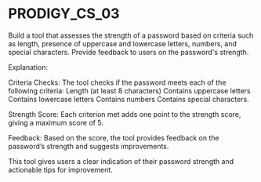 # PRODIGY_CS_03

Build a tool that assesses the strength of a password based on criteria such as length, presence of uppercase and lowercase letters, numbers, and special characters. Provide feedback to users on the password's strength.

Explanation:

Criteria Checks: The tool checks if the password meets each of the following criteria:
Length (at least 8 characters)
Contains uppercase letters
Contains lowercase letters
Contains numbers
Contains special characters.

Strength Score: Each criterion met adds one point to the strength score, giving a maximum score of 5.

Feedback: Based on the score, the tool provides feedback on the password’s strength and suggests improvements.

This tool gives users a clear indication of their password strength and actionable tips for improvement.
